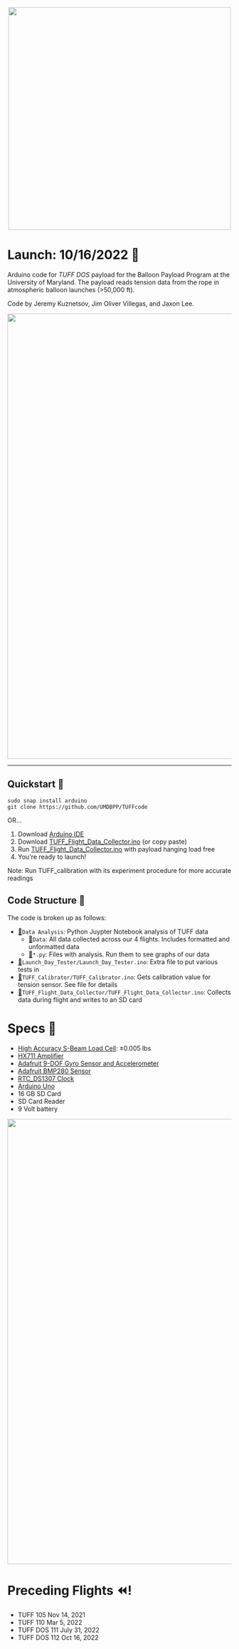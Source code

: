 <p align="center">
    <img src="https://user-images.githubusercontent.com/32310846/161163001-b1b6c3a0-91b8-45e9-89de-cac2818c7562.png"  width="500" />
</p>

# Launch: 10/16/2022 🎈
Arduino code for _TUFF DOS_ payload for the Balloon Payload Program at the University of Maryland. The payload reads tension data from the rope in atmospheric balloon launches (>50,000 ft).

Code by Jeremy Kuznetsov, Jim Oliver Villegas, and Jaxon Lee.

<p align="center">
    <img src="https://user-images.githubusercontent.com/32310846/197653943-cb48b95a-080f-4381-9ff6-abcb2744c0a2.jpeg"  width="1000" />
</p>

-------

## Quickstart 🚀
```
sudo snap install arduino
git clone https://github.com/UMDBPP/TUFFcode
```
OR...

1. Download [Arduino IDE](https://www.arduino.cc/en/software)
2. Download [TUFF_Flight_Data_Collector.ino](TUFF_Flight_Data_Collector/TUFF_Flight_Data_Collector.ino) (or copy paste)
4. Run [TUFF_Flight_Data_Collector.ino](TUFF_Flight_Data_Collector/TUFF_Flight_Data_Collector.ino) with payload hanging load free 
5. You're ready to launch!

Note: Run TUFF_calibration with its experiment procedure for more accurate readings


## Code Structure 📁
The code is broken up as follows:

- [📁](Data%20Analysis)`Data Analysis`: Python Juypter Notebook analysis of TUFF data
    - [📁](Data%20Analysis/Data)`Data`: All data collected across our 4 flights. Includes formatted and unformatted data
    - [🏃](Data%20Analysis/TUFF_DOS_112_ANAL.py)`*.py`: Files with analysis. Run them to see graphs of our data 
- [🏃](Launch_Day_Tester/Launch_Day_Tester.ino)`Launch_Day_Tester/Launch_Day_Tester.ino`: Extra file to put various tests in
- [🏃](TUFF_Calibrator/TUFF_Calibrator.ino)`TUFF_Calibrator/TUFF_Calibrator.ino`: Gets calibration value for tension sensor. See file for details
- [🏃](TUFF_Flight_Data_Collector/TUFF_Flight_Data_Collector.ino)`TUFF_Flight_Data_Collector/TUFF_Flight_Data_Collector.ino`: Collects data during flight and writes to an SD card


# Specs 🔌
- [High Accuracy S-Beam Load Cell](https://www.omega.com/en-us/force-strain-measurement/load-cells/lc103b/p/LC103B-25): ±0.005 lbs
- [HX711 Amplifier](https://www.amazon.com/SparkFun-Load-Cell-Amplifier-HX711/dp/B079LVMC6X/ref=sr_1_1?crid=31PAXOZCNWVAN&keywords=sparkfun+hx711&qid=1648232977&sprefix=sparkfun+hx711%2Caps%2C80&sr=8-1)
- [Adafruit 9-DOF Gyro Sensor and Accelerometer](https://www.adafruit.com/product/2472)
- [Adafruit BMP280 Sensor](https://www.adafruit.com/product/2651)
- [RTC_DS1307 Clock](https://www.adafruit.com/product/3296)
- [Arduino Uno](https://store-usa.arduino.cc/products/arduino-uno-rev3)
- 16 GB SD Card
- SD Card Reader
- 9 Volt battery

<p align="center">
    <img src="https://user-images.githubusercontent.com/32310846/197654118-b540db57-1fec-4d6f-9f25-5f9d3cf12ee3.jpeg"  width="1000" />
</p>

# Preceding Flights ⏪!

- TUFF 105          Nov 14,     2021
- TUFF 110          Mar 5,      2022
- TUFF DOS 111      July 31,    2022
- TUFF DOS 112      Oct 16,     2022

